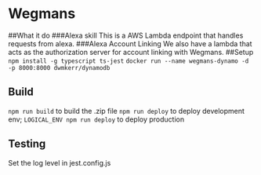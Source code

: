# Wegmans
##What it do
###Alexa skill
This is a AWS Lambda endpoint that handles requests from alexa.
###Alexa Account Linking
We also have a lambda that acts as the authorization server for account linking with Wegmans.
##Setup
`npm install -g typescript ts-jest`
`docker run --name wegmans-dynamo -d -p 8000:8000 dwmkerr/dynamodb`
## Build
`npm run build` to build the .zip file
`npm run deploy` to deploy development env; `LOGICAL_ENV npm run deploy` to deploy production
## Testing
Set the log level in jest.config.js